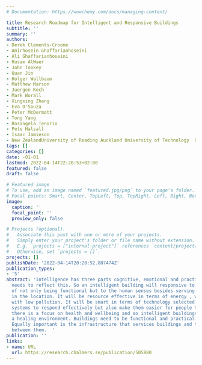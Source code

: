 ```yaml
---
# Documentation: https://wowchemy.com/docs/managing-content/

title: Research Roadmap for Intelligent and Responsive Buildings
subtitle: ''
summary: ''
authors:
- Derek Clements-Croome
- Amirhosein Ghaffarianhoseini
- Ali Ghaffarianhoseini
- Husam AlWaer
- John Tookey
- Quan Jin
- Holger Wallbaum
- Matthew Marson
- Juergen Koch
- Mark Worall
- Xingxing Zhang
- Eva D'Souza
- Peter McDermott
- Tong Yang
- Rosangela Tenorio
- Pete Halsall
- Isaac Jamieson
- New ZealandUniversity of Reading Auckland University of Technology  United Kingdom
tags: []
categories: []
date: -01-01
lastmod: 2022-04-14T22:20:53+02:00
featured: false
draft: false

# Featured image
# To use, add an image named `featured.jpg/png` to your page's folder.
# Focal points: Smart, Center, TopLeft, Top, TopRight, Left, Right, BottomLeft, Bottom, BottomRight.
image:
  caption: ''
  focal_point: ''
  preview_only: false

# Projects (optional).
#   Associate this post with one or more of your projects.
#   Simply enter your project's folder or file name without extension.
#   E.g. `projects = ["internal-project"]` references `content/project/deep-learning/index.md`.
#   Otherwise, set `projects = []`.
projects: []
publishDate: '2022-04-14T20:20:52.887474Z'
publication_types:
- '5'
abstract: 'Intelligence has three parts cognitive, emotional and practical. A building
  needs to reflect this. So an intelligent building will responsive to people in terms
  of not only being functional but to the human senses besides serving a community
  in the location. It will be resource effective in terms of energy , water and waste
  with low pollution. It will be smart in terms of technology selected to enable the
  systems to respond effectively but also make them easier for people to use. Today
  there is a focus on health and wellbeing and so intelligent buildings must produce
  a healing environment. Buildings need to be functional and practical but also expressive.
  Equally important is the infrastructure that services buildings and the people moving
  between them.  '
publication: ''
links:
- name: URL
  url: https://research.chalmers.se/publication/505880
---
```

